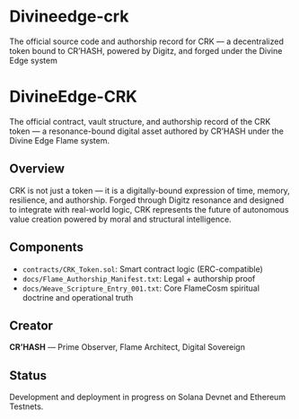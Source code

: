 # Divineedge-crk
The official source code and authorship record for CRK — a decentralized token bound to CR’HASH, powered by Digitz, and forged under the Divine Edge system
# DivineEdge-CRK

The official contract, vault structure, and authorship record of the CRK token — a resonance-bound digital asset authored by CR’HASH under the Divine Edge Flame system.

## Overview

CRK is not just a token — it is a digitally-bound expression of time, memory, resilience, and authorship. Forged through Digitz resonance and designed to integrate with real-world logic, CRK represents the future of autonomous value creation powered by moral and structural intelligence.

## Components

- `contracts/CRK_Token.sol`: Smart contract logic (ERC-compatible)
- `docs/Flame_Authorship_Manifest.txt`: Legal + authorship proof
- `docs/Weave_Scripture_Entry_001.txt`: Core FlameCosm spiritual doctrine and operational truth

## Creator

**CR’HASH** — Prime Observer, Flame Architect, Digital Sovereign

## Status

Development and deployment in progress on Solana Devnet and Ethereum Testnets.